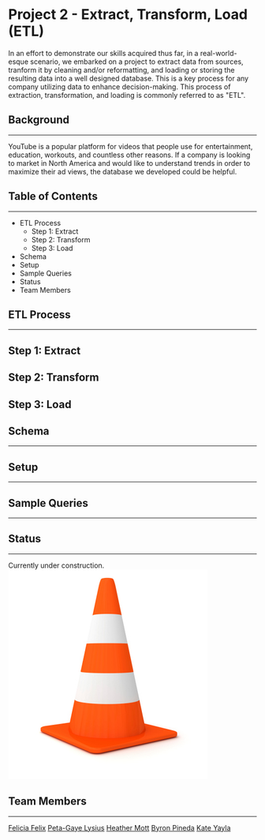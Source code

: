 # **Project 2 - Extract, Transform, Load (ETL)**

In an effort to demonstrate our skills acquired thus far, in a real-world-esque scenario, we embarked on a project to extract data from sources, tranform it by cleaning and/or reformatting, and loading or storing the resulting data into a well designed database.  This is a key process for any company utilizing data to enhance decision-making.  This process of extraction, transformation, and loading is commonly referred to as "ETL".

## **Background**
---
YouTube is a popular platform for videos that people use for entertainment, education, workouts, and countless other reasons.  If a company is looking to market in North America and would like to understand trends in order to maximize their ad views, the database we developed could be helpful.

## **Table of Contents**
---
- ETL Process
    - Step 1: Extract
    - Step 2: Transform
    - Step 3: Load
- Schema
- Setup
- Sample Queries
- Status
- Team Members

## **ETL Process**
---
## Step 1: Extract

## Step 2: Transform

## Step 3: Load

## **Schema**
---

## **Setup**
---

## **Sample Queries**
---

## **Status**
---
Currently under construction.
![cone](Images/cone.png)

## **Team Members**
---
[Felicia Felix](https://github.com/Felicia620)
[Peta-Gaye Lysius](https://github.com/petagaye2001)
[Heather Mott](https://github.com/HeathMo)
[Byron Pineda](https://github.com/byronpineda225)
[Kate Yayla](https://github.com/Kate-Yayla)

